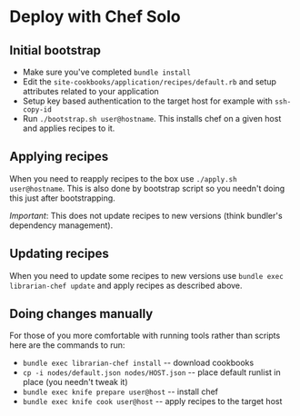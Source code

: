 Deploy with Chef Solo
=====================

Initial bootstrap
-----------------

* Make sure you've completed `bundle install`
* Edit the `site-cookbooks/application/recipes/default.rb` and setup attributes related to your application
* Setup key based authentication to the target host for example with `ssh-copy-id`
* Run `./bootstrap.sh user@hostname`. This installs chef on a given host and applies recipes to it.

Applying recipes
----------------

When you need to reapply recipes to the box use `./apply.sh user@hostname`.
This is also done by bootstrap script so you needn't doing this just after bootstrapping.

*Important*: This does not update recipes to new versions (think bundler's dependency management).

Updating recipes
----------------

When you need to update some recipes to new versions use `bundle exec librarian-chef update` and apply recipes as described above.


Doing changes manually
----------------------

For those of you more comfortable with running tools rather than scripts here are the commands to run:

* `bundle exec librarian-chef install` -- download cookbooks
* `cp -i nodes/default.json nodes/HOST.json` -- place default runlist in place (you needn't tweak it)
* `bundle exec knife prepare user@host` -- install chef
* `bundle exec knife cook user@host` -- apply recipes to the target host

